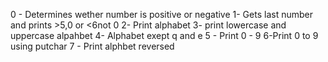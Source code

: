 0 - Determines wether number is positive or negative
1- Gets last number and prints >5,0 or <6not 0
2- Print alphabet
3- print lowercase and uppercase alpahbet
4- Alphabet exept q and e
5 - Print 0 - 9
6-Print 0 to 9 using putchar 
7 - Print alphbet reversed
